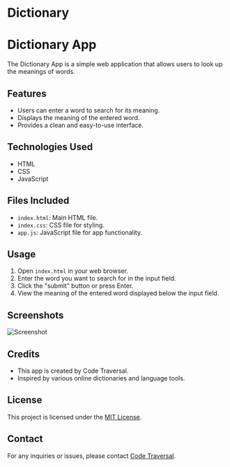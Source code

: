 # Dictionary
# Dictionary App

The Dictionary App is a simple web application that allows users to look up the meanings of words.

## Features

- Users can enter a word to search for its meaning.
- Displays the meaning of the entered word.
- Provides a clean and easy-to-use interface.

## Technologies Used

- HTML
- CSS
- JavaScript

## Files Included

- `index.html`: Main HTML file.
- `index.css`: CSS file for styling.
- `app.js`: JavaScript file for app functionality.

## Usage

1. Open `index.html` in your web browser.
2. Enter the word you want to search for in the input field.
3. Click the "submit" button or press Enter.
4. View the meaning of the entered word displayed below the input field.

## Screenshots

![Screenshot](screenshot.png)

## Credits

- This app is created by Code Traversal.
- Inspired by various online dictionaries and language tools.

## License

This project is licensed under the [MIT License](LICENSE).

## Contact

For any inquiries or issues, please contact [Code Traversal](mailto:contact@codetraversal.com).
